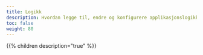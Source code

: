```yaml
---
title: Logikk
description: Hvordan legge til, endre og konfigurere applikasjonslogikk som validering, kalkulering og dynamikk.
toc: false
weight: 80
---
```



{{% children description="true" %}}